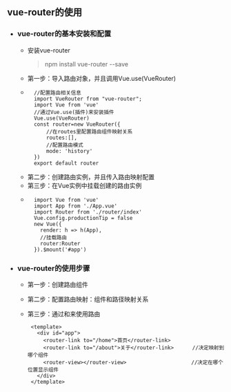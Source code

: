 ## vue-router的使用
  - ### vue-router的基本安装和配置 
	- 安装vue-router
	    > npm install vue-router --save
	- 第一步：导入路由对象，并且调用Vue.use(VueRouter)
	- 
			//配置路由相关信息
			import VueRouter from "vue-router";
			import Vue from 'vue'
			//通过Vue.use(插件)来安装插件
			Vue.use(VueRouter)
			const router=new VueRouter({
                //在routes里配置路由组件映射关系
			    routes:[],
                //配置路由模式
                mode: 'history'
			})
			export default router
	- 第二步：创建路由实例，并且传入路由映射配置
    - 第三步：在Vue实例中挂载创建的路由实例
    - 
			import Vue from 'vue'
			import App from './App.vue'
			import Router from './router/index'
			Vue.config.productionTip = false
			new Vue({
			  render: h => h(App),
              //挂载路由
			  router:Router
			}).$mount('#app')

  - ### vue-router的使用步骤
     - 第一步：创建路由组件
     - 第二步：配置路由映射：组件和路径映射关系
     - 第三步：通过<router-link>和<router-view>来使用路由
     
			<template>
			  <div id="app">
			    <router-link to="/home">首页</router-link>
			    <router-link to="/about">关于</router-link>      //决定映射到哪个组件
			    <router-view></router-view>                     //决定在哪个位置显示组件
			  </div>
			</template>